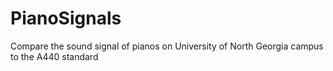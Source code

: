 # PianoSignals
Compare the sound signal of pianos on University of North Georgia campus to the A440 standard
